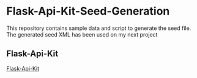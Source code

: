 # Flask-Api-Kit-Seed-Generation
This repository contains sample data and script to generate the seed file. The generated seed XML has been used on my next 
project 
## Flask-Api-Kit

[Flask-Api-Kit](https://github.com/pravash-upreti/flask-api-kit)
